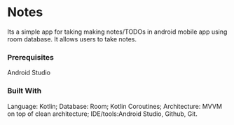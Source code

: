 # Notes

Its a simple app for taking making notes/TODOs in android mobile app using room database. It allows users to take notes.


### Prerequisites
Android Studio

### Built With
Language: Kotlin; Database: Room; Kotlin Coroutines; Architecture: MVVM on top of clean architecture; IDE/tools:Android Studio, Github, Git.

